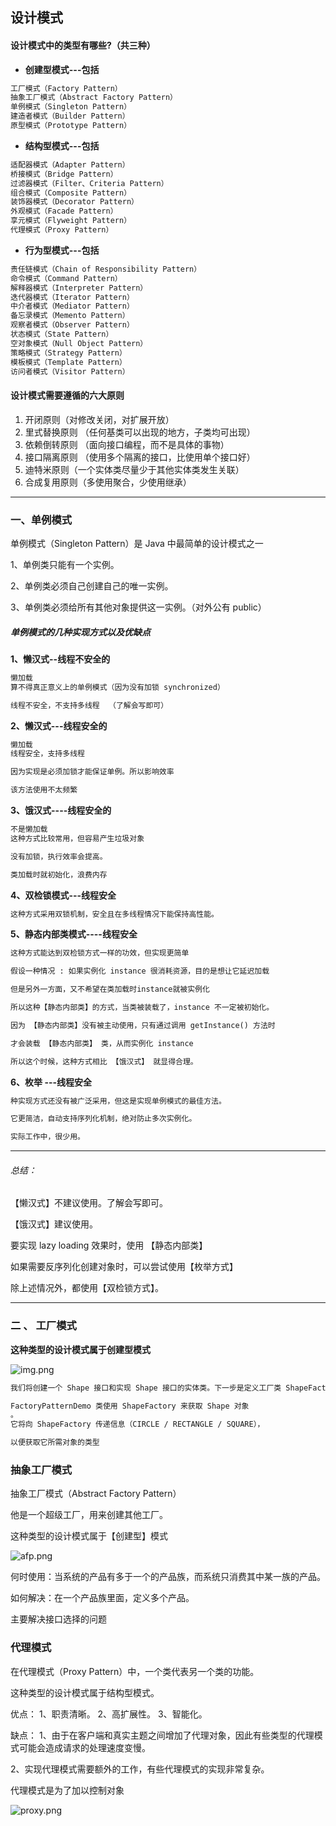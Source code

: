## 设计模式
#### 设计模式中的类型有哪些?（共三种）
- **创建型模式---包括**
```txt
工厂模式（Factory Pattern）
抽象工厂模式（Abstract Factory Pattern）
单例模式（Singleton Pattern）
建造者模式（Builder Pattern）
原型模式（Prototype Pattern）
```
- **结构型模式---包括**
```txt
适配器模式（Adapter Pattern）
桥接模式（Bridge Pattern）
过滤器模式（Filter、Criteria Pattern）
组合模式（Composite Pattern）
装饰器模式（Decorator Pattern）
外观模式（Facade Pattern）
享元模式（Flyweight Pattern）
代理模式（Proxy Pattern）
```
- **行为型模式---包括**
```txt
责任链模式（Chain of Responsibility Pattern）
命令模式（Command Pattern）
解释器模式（Interpreter Pattern）
迭代器模式（Iterator Pattern）
中介者模式（Mediator Pattern）
备忘录模式（Memento Pattern）
观察者模式（Observer Pattern）
状态模式（State Pattern）
空对象模式（Null Object Pattern）
策略模式（Strategy Pattern）
模板模式（Template Pattern）
访问者模式（Visitor Pattern）
```
#### 设计模式需要遵循的六大原则

1. 开闭原则（对修改关闭，对扩展开放）
2. 里式替换原则 （任何基类可以出现的地方，子类均可出现）
3. 依赖倒转原则 （面向接口编程，而不是具体的事物）
4. 接口隔离原则 （使用多个隔离的接口，比使用单个接口好）
5. 迪特米原则（一个实体类尽量少于其他实体类发生关联）
6. 合成复用原则（多使用聚合，少使用继承）

---
### 一、单例模式
单例模式（Singleton Pattern）是 Java 中最简单的设计模式之一

1、单例类只能有一个实例。

2、单例类必须自己创建自己的唯一实例。

3、单例类必须给所有其他对象提供这一实例。（对外公有 public）

##### 单例模式的几种实现方式以及优缺点
**1、懒汉式--线程不安全的**
```txt
懒加载
算不得真正意义上的单例模式（因为没有加锁 synchronized）

线程不安全，不支持多线程  （了解会写即可）
```
**2、懒汉式---线程安全的**
```txt
懒加载
线程安全，支持多线程  

因为实现是必须加锁才能保证单例。所以影响效率

该方法使用不太频繁
```
**3、饿汉式----线程安全的**
```txt
不是懒加载
这种方式比较常用，但容易产生垃圾对象

没有加锁，执行效率会提高。

类加载时就初始化，浪费内存
```
**4、双检锁模式---线程安全**
```txt
这种方式采用双锁机制，安全且在多线程情况下能保持高性能。
```
**5、静态内部类模式----线程安全**
```txt
这种方式能达到双检锁方式一样的功效，但实现更简单

假设一种情况 : 如果实例化 instance 很消耗资源，目的是想让它延迟加载

但是另外一方面，又不希望在类加载时instance就被实例化

所以这种【静态内部类】的方式，当类被装载了，instance 不一定被初始化。

因为 【静态内部类】没有被主动使用，只有通过调用 getInstance() 方法时

才会装载 【静态内部类】 类，从而实例化 instance

所以这个时候，这种方式相比 【饿汉式】 就显得合理。
```
**6、枚举 ---线程安全**
```txt
种实现方式还没有被广泛采用，但这是实现单例模式的最佳方法。

它更简洁，自动支持序列化机制，绝对防止多次实例化。

实际工作中，很少用。
```
---
###### 总结：
【懒汉式】不建议使用。了解会写即可。

【饿汉式】建议使用。

要实现 lazy loading 效果时，使用 【静态内部类】

如果需要反序列化创建对象时，可以尝试使用【枚举方式】

除上述情况外，都使用【双检锁方式】。

---


### 二 、 工厂模式
**这种类型的设计模式属于创建型模式**

![img.png](DesignPattern-Study%2Fimage%2Fimg.png)

```txt
我们将创建一个 Shape 接口和实现 Shape 接口的实体类。下一步是定义工厂类 ShapeFactory。

FactoryPatternDemo 类使用 ShapeFactory 来获取 Shape 对象
。
它将向 ShapeFactory 传递信息（CIRCLE / RECTANGLE / SQUARE），

以便获取它所需对象的类型
```

### 抽象工厂模式
抽象工厂模式（Abstract Factory Pattern）

他是一个超级工厂，用来创建其他工厂。

这种类型的设计模式属于【创建型】模式

![afp.png](DesignPattern-Study%2Fimage%2Fafp.png)

何时使用：当系统的产品有多于一个的产品族，而系统只消费其中某一族的产品。

如何解决：在一个产品族里面，定义多个产品。

主要解决接口选择的问题


### 代理模式

在代理模式（Proxy Pattern）中，一个类代表另一个类的功能。

这种类型的设计模式属于结构型模式。

优点： 1、职责清晰。 2、高扩展性。 3、智能化。

缺点： 1、由于在客户端和真实主题之间增加了代理对象，因此有些类型的代理模式可能会造成请求的处理速度变慢。 

2、实现代理模式需要额外的工作，有些代理模式的实现非常复杂。

代理模式是为了加以控制对象

![proxy.png](DesignPattern-Study%2Fimage%2Fproxy.png)


